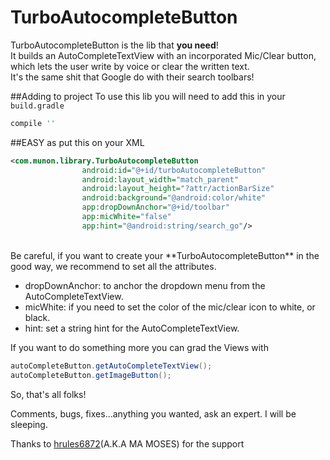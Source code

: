 # TurboAutocompleteButton
TurboAutocompleteButton is the lib that **you need**! 
<br>
It builds an AutoCompleteTextView with an incorporated Mic/Clear button, which lets the user write by voice or clear the written text.
<br>It's the same shit that Google do with their search toolbars!

##Adding to project
To use this lib you will need to add this in your `build.gradle`

```gradle
compile ''
```

##EASY 
as put this on your XML

```xml
<com.munon.library.TurboAutocompleteButton
                android:id="@+id/turboAutocompleteButton"
                android:layout_width="match_parent"
                android:layout_height="?attr/actionBarSize"
                android:background="@android:color/white"
                app:dropDownAnchor="@+id/toolbar"
                app:micWhite="false"
                app:hint="@android:string/search_go"/>
```
<br>
Be careful, if you want to create your **TurboAutocompleteButton** in the good way, we recommend to set all the attributes.

+ dropDownAnchor: to anchor the dropdown menu from the AutoCompleteTextView.
+ micWhite: if you need to set the color of the mic/clear icon to white, or black.
+ hint: set a string hint for the AutoCompleteTextView.

If you want to do something more you can grad the Views with
```java
autoCompleteButton.getAutoCompleteTextView();
autoCompleteButton.getImageButton();
```

So, that's all folks!

Comments, bugs, fixes...anything you wanted, ask an expert. I will be sleeping.

Thanks to [hrules6872](https://github.com/hrules6872)(A.K.A MA MOSES) for the support
